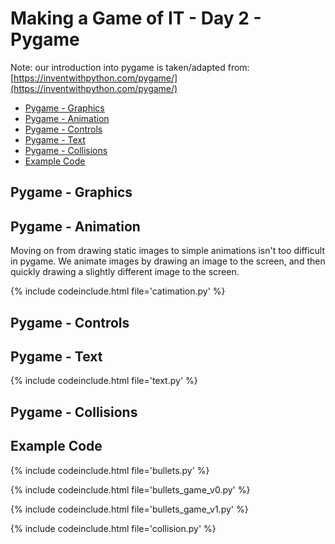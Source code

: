 # Making a Game of IT - Day 2 - Pygame

Note: our introduction into pygame is taken/adapted from: [https://inventwithpython.com/pygame/](https://inventwithpython.com/pygame/)

<!-- TOC -->

- [Pygame - Graphics](#pygame---graphics)
- [Pygame - Animation](#pygame---animation)
- [Pygame - Controls](#pygame---controls)
- [Pygame - Text](#pygame---text)
- [Pygame - Collisions](#pygame---collisions)
- [Example Code](#example-code)

<!-- /TOC -->

## Pygame - Graphics

## Pygame - Animation

Moving on from drawing static images to simple animations isn't too difficult in pygame. We animate images by drawing an image to the screen, and then quickly drawing a slightly different image to the screen.

{% include codeinclude.html file='catimation.py' %}

## Pygame - Controls

## Pygame - Text

{% include codeinclude.html file='text.py' %}

## Pygame - Collisions

## Example Code

{% include codeinclude.html file='bullets.py' %}

{% include codeinclude.html file='bullets_game_v0.py' %}

{% include codeinclude.html file='bullets_game_v1.py' %}

{% include codeinclude.html file='collision.py' %}
